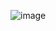 ![image](https://user-images.githubusercontent.com/88314920/145771977-b7e8189a-3e5b-4025-8942-984e5b1bcdac.png) 
